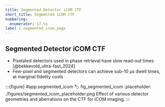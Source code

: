 ```yaml
---
title: Segmented Detector iCOM CTF
short_title: Segmented iCOM CTF
numbering:
  enumerator: 17.%s
label : segmented_icom_page
---
```


## Segmented Detector iCOM CTF

- Pixelated detectors used in phase retrieval have slow read-out times [@bekkevold_ultra-fast_2024]
- Few-pixel and segmented detectors can achieve sub-$10$ μs dwell times, at marginal fidelity costs

:::{figure} #app:segmented_icom
:label: fig_segmented_icom
:placeholder: ./figures/segmented_icom_placeholder.png
Effect of various detector geometries and aberrations on the CTF for iCOM imaging.
:::
